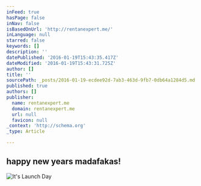 ```yaml
---
inFeed: true
hasPage: false
inNav: false
isBasedOnUrl: 'http://rentanexpert.me/'
inLanguage: null
starred: false
keywords: []
description: ''
datePublished: '2016-01-19T15:43:35.417Z'
dateModified: '2016-01-19T15:43:31.725Z'
author: []
title: ''
sourcePath: _posts/2016-01-19-ecdee92d-7ab3-463d-9fb7-0db64a1284d5.md
published: true
authors: []
publisher:
  name: rentanexpert.me
  domain: rentanexpert.me
  url: null
  favicon: null
_context: 'http://schema.org'
_type: Article

---
```

## **happy new years madafakas!**
![It's Launch Day](https://s3-us-west-2.amazonaws.com/the-grid-img/p/0beae1abc9f4a8f6fa9a13337ad85c75ca4545a2.gif)